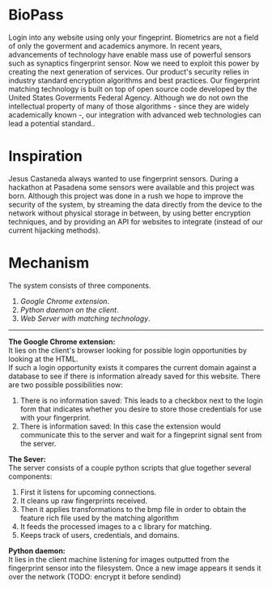 BioPass
=======
Login into any website using only your fingeprint. Biometrics are not a field of only the goverment and academics anymore. In recent years, advancements of technology have enable mass use of powerful sensors such as synaptics fingerprint sensor. Now we need to exploit this power by creating the next generation of services. Our product's security relies in industry standard encryption algorithms and best practices. Our fingerprint matching technology is built on top of open source code developed by the United States Goverments Federal Agency. Although we do not own the intellectual property of many of those algorithms - since they are widely academically known -, our integration with advanced web technologies can lead a potential standard..

Inspiration
=======
Jesus Castaneda always wanted to use fingerprint sensors. During a hackathon at Pasadena some sensors were available and this project was born. Although this project was done in a rush we hope to improve the security of the system, by streaming the data directly from the device to the network without physical storage in between, by using better encryption techniques, and by providing an API for websites to integrate (instead of our current hijacking methods).

Mechanism
=======
The system consists of three components.   
1.  _Google Chrome extension_.     
2.  _Python daemon on the client_.     
3.  _Web Server with matching technology_.    

---   

__The Google Chrome extension:__   
It lies on the client's browser looking for possible login opportunities by looking at the HTML.  
If such a login opportunity exists it compares the current domain against a database to see if there is information already saved for this website. There are two possible possibilities now:  
1. There is no information saved: This leads to a checkbox next to the login form that indicates whether you desire to store those credentials for use with your fingerprint.   
2. There is information saved: In this case the extension would communicate this to the server and wait for a fingeprint signal sent from the server.    
 
__The Sever:__   
The server consists of a couple python scripts that glue together several components:  
1. First it listens for upcoming connections.    
2. It cleans up raw fingerprints received.   
3. Then it applies transformations to the bmp file in order to obtain the feature rich file used by the matching algorithm  
4. It feeds the processed images to a c library for matching.   
5. Keeps track of users, credentials, and domains.   

__Python daemon:__   
It lies in the client machine listening for images outputted from the fingerprint sensor into the filesystem.
Once a new image appears it sends it over the network (TODO: encrypt it before sendind)
